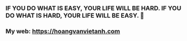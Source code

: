 ### IF YOU DO WHAT IS EASY, YOUR LIFE WILL BE HARD. IF YOU DO WHAT IS HARD, YOUR LIFE WILL BE EASY. 👋
### My web: https://hoangvanvietanh.com

<!--
**hoangvanvietanh/hoangvanvietanh** is a ✨ _special_ ✨ repository because its `README.md` (this file) appears on your GitHub profile.

Here are some ideas to get you started:

- 🔭 I’m currently working on ...
- 🌱 I’m currently learning ...
- 👯 I’m looking to collaborate on ...
- 🤔 I’m looking for help with ...
- 💬 Ask me about ...
- 📫 How to reach me: ...
- 😄 Pronouns: ...
- ⚡ Fun fact: ...
-->
